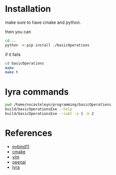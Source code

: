 # Installation
make sure to have cmake and python.

then you can 
```bash
cd ..
python -m pip install ./basicOperations
```

if it fails
```bash
cd basicOperations
make 
make t
```
# lyra commands

```bash
pwd /home/nocasteleyn/programming/basicOperations
build/basicOperationsExe --help
build/basicOperationsExe --subt -a 1 -b 2
```
# References

- [pybind11](https://github.com/pybind/pybind11)
- [cmake](https://cmake.org/cmake/help/latest/guide/tutorial/A%20Basic%20Starting%20Point.html)
- [vim](https://doc.ubuntu-fr.org/vim)
- [openai](https://chat.openai.com/)
- [lyra](https://github.com/bfgroup/Lyra)
